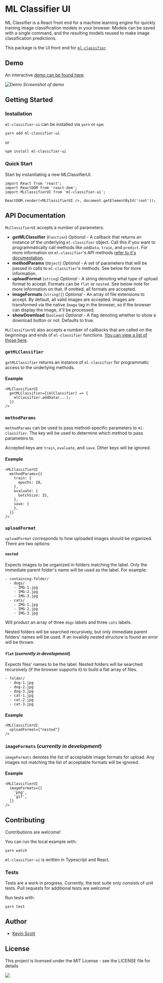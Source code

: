 # ML Classifier UI

ML Classifier is a React front end for a machine learning engine for quickly training image classification models in your browser. Models can be saved with a single command, and the resulting models reused to make image classification predictions.

This package is the UI front end for [`ml-classifier`](https://github.com/thekevinscott/ml-classifier).

## Demo

An interactive [demo can be found here](https://thekevinscott.github.io/ml-classifier-ui/).

![Demo](https://github.com/thekevinscott/ml-classifier-ui/raw/master/example/public/example.gif)
*Screenshot of demo*

## Getting Started

### Installation

`ml-classifier-ui` can be installed via `yarn` or `npm`:

```
yarn add ml-classifier-ui
```

or

```
npm install ml-classifier-ui
```

### Quick Start

Start by instantiating a new MLClassifierUI.

```
import React from 'react';
import ReactDOM from 'react-dom';
import MLClassifierUI from 'ml-classifier-ui';

ReactDOM.render(<MLClassifierUI />, document.getElementById('root'));
```

## API Documentation

`MLClassifierUI` accepts a number of parameters:

* **getMLClassifier** (`Function`) *Optional* - A callback that returns an instance of the underlying `ml-classifier` object. Call this if you want to programmatically call methods like `addData`, `train`, and `predict`. For more information on `ml-classifier`'s API methods [refer to it's documentation](https://github.com/thekevinscott/ml-classifier#api-documentation).
* **methodParams** (`Object`) *Optional* - A set of parameters that will be passed in calls to `ml-classifier`'s methods. See below for more information.
* **uploadFormat** (`string`) *Optional* - A string denoting what type of upload format to accept. Formats can be `flat` or `nested`. See below note for more information on that. If omitted, all formats are accepted.
* **imageFormats** (`string[]`) *Optional* - An array of file extensions to accept. By default, all valid images are accepted. Images are transformed via the native `Image` tag in the browser, so if the browser can display the image, it'll be processed.
* **showDownload** (`boolean`) *Optional* - A flag denoting whether to show a download button or not. Defaults to true.

`MLClassifierUI` also accepts a number of callbacks that are called on the beginnings and ends of `ml-classifier` functions. [You can view a list of those here](https://github.com/thekevinscott/ml-classifier#parameters).

### `getMLClassifier`

`getMLClassifier` returns an instance of `ml-classifier` for programmatic access to the underlying methods.

#### Example

```
<MLClassifierUI
  getMLClassifier={(mlClassifier) => {
    mlClassifier.addData(...);
  }}
/>
```

### `methodParams`

`methodParams` can be used to pass method-specific parameters to `ml-classifier`. The key will be used to determine which method to pass parameters to.

Accepted keys are `train`, `evaluate`, and `save`. Other keys will be ignored.

#### Example

```
<MLClassifierUI
  methodParams={{
    train: {
      epochs: 20,
    },
    evaluate: {
      batchSize: 32,
    },
    save: {
    },
  }}
/>
```

### `uploadFormat`

`uploadFormat` corresponds to how uploaded images should be organized. There are two options:

#### `nested`
Expects images to be organized in folders matching the label. Only the immediate parent folder's name will be used as the label. For example:

```
- containing-folder/
  - dogs/
    - IMG-1.jpg
    - IMG-2.jpg
    - IMG-3.jpg
  - cats/
    - IMG-1.jpg
    - IMG-2.jpg
    - IMG-3.jpg
```

Will product an array of three `dogs` labels and three `cats` labels.

Nested folders will be searched recursively, but only immediate parent folders' names will be used. If an invalidly nested structure is found an error will be thrown.

#### `flat` (*currently in development*)
Expects files' names to be the label. Nested folders will be searched recursively (if the browser supports it) to build a flat array of files.

```
- folder/
  - dog-1.jpg
  - dog-2.jpg
  - dog-3.jpg
  - cat-1.jpg
  - cat-2.jpg
  - cat-3.jpg
```

#### Example

```
<MLClassifierUI
  uploadFormat={"nested"}
/>
```

### `imageFormats` (*currently in development*)

`imageFormats` denotes the list of acceptable image formats for upload. Any images not matching the list of acceptable formats will be ignored.

#### Example

```
<MLClassifierUI
  imageFormats={[
    'png',
    'gif',
  ]}
/>
```

## Contributing

Contributions are welcome!

You can run the local example with:

```
yarn watch
```

`ml-classifier-ui` is written in Typescript and React.

### Tests

Tests are a work in progress. Currently, the test suite only consists of unit tests. Pull requests for additional tests are welcome!

Run tests with:

```
yarn test
```

## Author

* [Kevin Scott](https://thekevinscott.com)

## License

This project is licensed under the MIT License - see the LICENSE file for details

![](https://ga-beacon.appspot.com/UA-112845439-4/ml-classifier-ui/readme)
